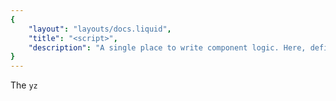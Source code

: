 ```yaml
---
{
	"layout": "layouts/docs.liquid",
	"title": "<script>",
	"description": "A single place to write component logic. Here, define things either for use inside the component template or to be exposed on the custom element."
}
---
```


The `yz`<script>`` section is executed when a custom element is constructed. In other words, it runs once for every element instance.

## Syntax

```yz
<script>…</script>
```

### Attributes

The script tag, when used inside of a component definition file, does not take any attributes. If any are defined, they are ignored; even if they are normally valid on script tags. For example, `attr`type="text/plain"``, or `attr`defer``, do nothing, and the `yz`<script>`` is treated as if it does not have any attributes.

### In the script
Inside the component logic, a handful of variables are exposed;

- Most importantly, the component's state variable [`$`](/docs/components/$/). This includes `js`$.$attributes``, which reflects attributes defined through [`<meta attribute>`](/docs/components/meta/attribute/);
- Lifecycle callbacks, specifically [`connected()`](/docs/components/connected/) and [`disconnected()`](/docs/components/disconnected/), but also any hooks registered with [`<meta hooks>`](/docs/components/meta/hooks/);
- [`query()`](/docs/components/query/), a function for getting references to elements in the template;
- The `js`this`` value is bound to the component instance;
- Lastly, the core functions Yozo provides, such as [`live()`](/docs/live/), [`when()`](/docs/when/), [`monitor()`](/docs/monitor/), [`Flow`](/docs/flow), [`effect()`](/docs/effect/), and all others except for [`register()`](/docs/register/).

The availability of all the above makes it easy to write component logic code with minimal boilerplate.

## Examples

### A custom-greeting component

Let's create a simple `tag`custom-greeting`` component that displays a greeting given by the `attr`greeting`` attribute and a name from an input element inside the component. In addition, we'll define a `js`.setName()`` method that overwrites the current input value with the given value.

```yz
<title>custom-greeting</title>
<meta attribute="greeting" type="string" default="Hello">
<meta method="setName">
<template mode="closed">
	<label>
		Name:
		<input type="text">
	</label>
	<div id="message">
		{{ $.greeting }}, {{ $.name }}!
	</div>
</template>
<script>
const input = query('input');
$.name = 'Max';

connected(() => {
	input.value = $.name;
-velink($.$name, input);
});

$.setName = (name) => {
	$.name = name;
};
</script>
```

Before we step through the different parts of the `yz`<script>``, note that we define the `attr`greeting`` attribute through [`<meta attribute=…>`](/docs/components/meta/attribute/) and the `js`.setName()`` method using [`<meta method=…>`](/docs/components/meta/method/). Since we provided a type (it's a string), the attribute is reflected by the `js`.greeting`` property and it's bound to the state variable under `js`$.greeting``. The method is looked up under `js`$.setName()``, so we'll define that in the `yz`<script>`` section as well.

The `yz`<script>`` section runs when our custom element is constructed, meaning this happens once per created element. In this case, we first get a reference to the `yz`<input>`` element from our template using the [`query()`](/docs/components/query/) helper. Then, we set an initial value for the live variable `js`$.$name``. Inside the script, we have access to lifecycle callbacks, and in this case we go for [`connected()`](/docs/components/connected/). In theory, we don't need this lifecycle callback, but if we omit it then the component could be doing unnecessary work while disconnected. In general, using `js`connected()`` for things that involve the template is a bit more efficient, so doing it here is moreso about building a habit than about performance benefits (which are minimal in this case). Inside the lifecycle callback, we set the input's value to whatever the live variable `js`$.$name`` contains (this is our source of truth) and then we link the `js`$.$name`` variable to the input using [`live.link()`](/docs/live/link/). This causes the input to always match `js`$.$name`` and vice versa. Note that since we set it up inside the `js`connected()`` callback, this live link will be taken down whenever the component disconnects.

Lastly, we need to define the `js`.setName()`` method. We already declared it in the `yz`<meta method=…>`` tag, so we must define it in our `yz`<script>``. In this case, the logic is simple; we set `js`$.name`` to the function's argument. Since `js`$.$name`` is a live variable linked to the input, this'll automatically update that as well.

### Imports

Sometimes, a third-party or just seperate script needs to be imported into component logic. Both static `js`import`` statements and top-level `js`await`` are not permitted in `yz`<script>`` sections, since the component logic represents a constructor, which should be synchronous. This is because elements should be available and usable right away when they're created. In other words, the `yz`<script>`` in component definitions is not a `attr`type="module"`` script (and adding that attribute does not turn it into one). However, dynamic `js`import()`` statements work as usual and are the recommended way to load a module into a component.

:::warning
**Warning:** A pitfall of using `js`import()`` statements is when using relative URLs. Since Yozo parses and compiles component definitions client-side, it cannot respect the original URL that your script is located at. In other words, relative URLs are resolved against wherever Yozo's script lives. Similarly, `js`import.meta.url`` always resolves to Yozo's script's location.
:::

So, how does importing work in module scripts? The recommended way is to use a dynamic `js`import()`` to load the external module or script and assign it to a property on the state variable [`$`](/docs/components/$/) once ready. Then, write logic for both the case where that key is not yet defined and for when it is defined. For example:

```yz
<title>db-status</title>
<template mode="closed">
	<div #if="!$.database">loading…</div>
	<div #else>
		{{ $.database.getStatus() }}
	</div>
</template>
<script>
import('/scripts/database.js').then(exports => {
	$.database = exports;
});
</script>
```

An alternative method is to set up an [`effect()`](/docs/effect/) or [`live.link()`](/docs/live/link/) handling both the loading case and the after-loading case:

```yz
<title>db-status</title>
<template mode="closed">
	<div>{{ $.status }}</div>
</template>
<script>
import('/scripts/database.js').then(exports => {
	$.database = exports;
});

live.link($.$status, () => {
	if(!$.database){
		return 'loading…';
	}
	return $.database.getStatus();
});
</script>
```

The dynamic import is called once for every custom element instance, but this is okay; after the script has loaded once, subsequent `js`import()`` statements resolve immediately, as the browser has cached the modules.

## Usage notes

While it is possible to use top-level `js`return`` statements inside the `yz`<script>`` section, this must not be done as it may break in future versions of Yozo.

Inside the `yz`<script>``, all top-level goodies Yozo provides are available by default without the `js`yozo.`` namespace, with an exception for `js`register()``. This exception exists mainly because it is somewhat vaguely named without the `js`yozo`` namespace, and this is also consistent with what happens when assigning all Yozo helpers to the global scope (through `js`Object.assign(window, yozo)``), where `js`register`` is also excluded. Either way, it is not generally advised to register components from the constructor of other components; if a certain component is needed in another, load them both at the same time for better performance. The non-namespaced Yozo helpers available inside the `yz`<script>`` should not (and cannot) be overwritten.

## See also

- [`$`](/docs/components/$/)
- [`query()`](/docs/components/query/)
- [`connected()`](/docs/components/connected/)
- [`disconnected()`](/docs/components/disconnected/)
- [`<meta>`](/docs/components/meta/)
- [`<template>`](/docs/components/template/)
